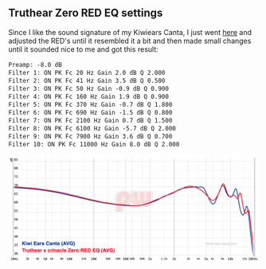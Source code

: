 ## Truthear Zero RED EQ settings

Since I like the sound signature of my Kiwiears Canta, I just went [here](https://pw.squig.link/?share=Kiwi_Ears_Canta,Truthear_x_crinacle_Zero_RED) and adjusted the RED's until it resembled it a bit and then made small changes until it sounded nice to me and got this result:

```
Preamp: -8.0 dB
Filter 1: ON PK Fc 20 Hz Gain 2.0 dB Q 2.000
Filter 2: ON PK Fc 41 Hz Gain 3.5 dB Q 0.500
Filter 3: ON PK Fc 50 Hz Gain -0.9 dB Q 0.900
Filter 4: ON PK Fc 160 Hz Gain 1.9 dB Q 0.900
Filter 5: ON PK Fc 370 Hz Gain -0.7 dB Q 1.800
Filter 6: ON PK Fc 690 Hz Gain -1.5 dB Q 0.800
Filter 7: ON PK Fc 2100 Hz Gain 0.7 dB Q 1.500
Filter 8: ON PK Fc 6100 Hz Gain -5.7 dB Q 2.000
Filter 9: ON PK Fc 7900 Hz Gain 3.6 dB Q 0.700
Filter 10: ON PK Fc 11000 Hz Gain 8.0 dB Q 2.000
```


![zero reds eq settings](zerored.png)
